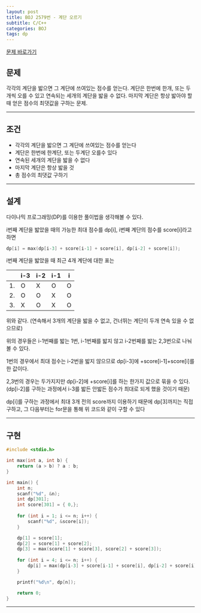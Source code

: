 ```yaml
---
layout: post
title: BOJ 2579번 - 계단 오르기
subtitle: C/C++
categories: BOJ
tags: dp
---
```


[문제 바로가기](https://www.acmicpc.net/problem/2579)

## 문제
각각의 계단을 밟으면 그 계단에 쓰여있는 점수를 얻는다. 계단은 한번에 한개, 또는 두개씩 오를 수 있고 연속되는 세개의 계단을 밟을 수 없다. 마지막 계단은 항상 밟아야 할 때 얻은 점수의 최댓값을 구하는 문제.

---

## 조건

- 각각의 계단을 밟으면 그 계단에 쓰여있는 점수를 얻는다
- 계단은 한번에 한계단, 또는 두계단 오를수 있다
- 연속된 세개의 계단을 밟을 수 없다
- 마지막 계단은 항상 밟을 것
- 총 점수의 최댓값 구하기

---

## 설계

 다이나믹 프로그래밍(DP)를 이용한 풀이법을 생각해볼 수 있다.

i번째 계단을 밟았을 때의 가능한 최대 점수를 dp[i], i번째 계단의 점수를 score[i]라고 하면

```cpp
dp[i] = max(dp[i-3] + score[i-1] + score[i], dp[i-2] + score[i]);
```

i번째 계단을 밟았을 때 최근 4개 계단에 대한 표는

|  | i-3 | i-2 | i-1 | i |
| --- | --- | --- | --- | --- |
| 1. | O | X | O | O |
| 2. | O | O | X | O |
| 3. | X | O | X | O |

위와 같다. (연속해서 3개의 계단을 밟을 수 없고, 건너뛰는 계단이 두개 연속 있을 수 없으므로)

위의 경우들은 i-1번째를 밟는 1번, i-1번째를 밟지 않고 i-2번째를 밟는 2,3번으로 나눠볼 수 있다.

1번의 경우에서 최대 점수는 i-2번을 밟지 않으므로 dp[i-3]에 +score[i-1]+score[i]를 한 값이다.

2,3번의 경우는 두가지지만 dp[i-2]에 +score[i]를 하는 한가지 값으로 묶을 수 있다. (dp[i-2]를 구하는 과정에서 i-3를 밟든 안밟든 점수가 최대로 되게 했을 것이기 때문)

dp[i]를 구하는 과정에서 최대 3개 전의 score까지 이용하기 때문에 dp[3]까지는 직접 구하고, 그 다음부터는 for문을 통해 위 코드와 같이 구할 수 있다

---

## 구현

```c
#include <stdio.h>

int max(int a, int b) {
    return (a > b) ? a : b;
}

int main() {
    int n;
    scanf("%d", &n);
    int dp[301];
    int score[301] = { 0,};
    
    for (int i = 1; i <= n; i++) {
        scanf("%d", &score[i]);
    }

    dp[1] = score[1];
    dp[2] = score[1] + score[2];
    dp[3] = max(score[1] + score[3], score[2] + score[3]);
    
    for (int i = 4; i <= n; i++) {
        dp[i] = max(dp[i-3] + score[i-1] + score[i], dp[i-2] + score[i]);
    }

    printf("%d\n", dp[n]);

    return 0;
}

```

---